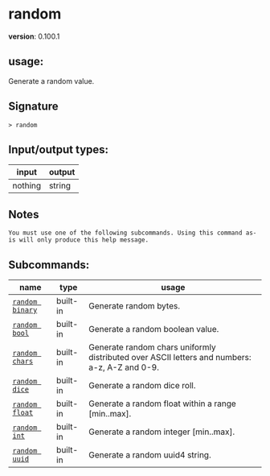 # random

**version**: 0.100.1

## **usage**:

Generate a random value.

## Signature

`> random `

## Input/output types:

| input   | output |
| ------- | ------ |
| nothing | string |

## Notes

```text
You must use one of the following subcommands. Using this command as-is will only produce this help message.
```

## Subcommands:

| name                                               | type     | usage                                                                                         |
| -------------------------------------------------- | -------- | --------------------------------------------------------------------------------------------- |
| [`random binary`](/commands/docs/random_binary.md) | built-in | Generate random bytes.                                                                        |
| [`random bool`](/commands/docs/random_bool.md)     | built-in | Generate a random boolean value.                                                              |
| [`random chars`](/commands/docs/random_chars.md)   | built-in | Generate random chars uniformly distributed over ASCII letters and numbers: a-z, A-Z and 0-9. |
| [`random dice`](/commands/docs/random_dice.md)     | built-in | Generate a random dice roll.                                                                  |
| [`random float`](/commands/docs/random_float.md)   | built-in | Generate a random float within a range [min..max].                                            |
| [`random int`](/commands/docs/random_int.md)       | built-in | Generate a random integer [min..max].                                                         |
| [`random uuid`](/commands/docs/random_uuid.md)     | built-in | Generate a random uuid4 string.                                                               |
